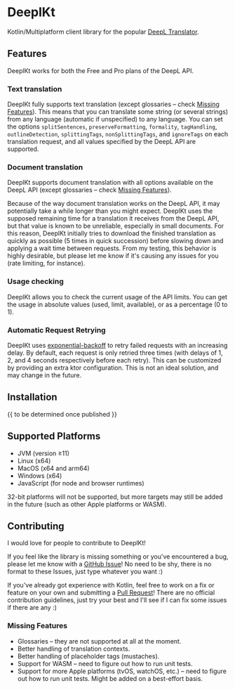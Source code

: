 # DeeplKt

Kotlin/Multiplatform client library for the popular [DeepL Translator](https://deepl.com).

## Features

DeeplKt works for both the Free and Pro plans of the DeepL API.

### Text translation

DeeplKt fully supports text translation (except glossaries – check [Missing Features](#missing-features)). This means that you
can translate some string (or several strings) from any language (automatic if unspecified) to any language. You can set the
options `splitSentences`, `preserveFormatting`, `formality`, `tagHandling`, `outlineDetection`, `splittingTags`,
`nonSplittingTags`, and `ignoreTags` on each translation request, and all values specified by the DeepL API are supported.

### Document translation

DeeplKt supports document translation with all options available on the DeepL API (except glossaries – check
[Missing Features](#missing-features)).

Because of the way document translation works on the DeepL API, it may potentially take a while longer than you might expect.
DeeplKt uses the supposed remaining time for a translation it receives from the DeepL API, but that value is known to be
unreliable, especially in small documents. For this reason, DeeplKt initially tries to download the finished translation as
quickly as possible (5 times in quick succession) before slowing down and applying a wait time between requests. From my
testing, this behavior is highly desirable, but please let me know if it's causing any issues for you (rate limiting, for
instance).

### Usage checking

DeeplKt allows you to check the current usage of the API limits. You can get the usage in absolute values (used, limit,
available), or as a percentage (0 to 1).

### Automatic Request Retrying

DeeplKt uses [exponential-backoff](https://en.wikipedia.org/wiki/Exponential_backoff) to retry failed requests with an
increasing delay. By default, each request is only retried three times (with delays of 1, 2, and 4 seconds respectively before
each retry). This can be customized by providing an extra ktor configuration. This is not an ideal solution, and may change in
the future.

## Installation

{{ to be determined once published }}

## Supported Platforms

* JVM (version ≥11)
* Linux (x64)
* MacOS (x64 and arm64)
* Windows (x64)
* JavaScript (for node and browser runtimes)

32-bit platforms will not be supported, but more targets may still be added in the future (such as other Apple platforms or
WASM).

## Contributing

I would love for people to contribute to DeeplKt!

If you feel like the library is missing something or you've encountered a bug, please let me know with a
[GitHub Issue](https://github.com/Micha-ohne-el/DeeplKt/issues)! No need to be shy, there is no format to these Issues,
just type whatever you want :)

If you've already got experience with Kotlin, feel free to work on a fix or feature on your own and submitting a
[Pull Request](https://github.com/Micha-ohne-el/DeeplKt/pulls)! There are no official contribution guidelines, just try your
best and I'll see if I can fix some issues if there are any :)

### Missing Features

* Glossaries – they are not supported at all at the moment.
* Better handling of translation contexts.
* Better handling of placeholder tags (mustaches).
* Support for WASM – need to figure out how to run unit tests.
* Support for more Apple platforms (tvOS, watchOS, etc.) – need to figure out how to run unit tests.
  Might be added on a best-effort basis.
